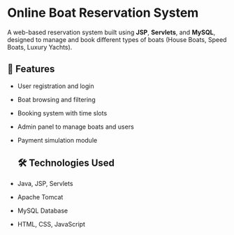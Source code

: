 # Online Boat Reservation System

A web-based reservation system built using **JSP**, **Servlets**, and **MySQL**, designed to manage and book different types of boats (House Boats, Speed Boats, Luxury Yachts).

## 🚀 Features

- User registration and login
- Boat browsing and filtering
- Booking system with time slots
- Admin panel to manage boats and users
- Payment simulation module

  ## 🛠 Technologies Used

- Java, JSP, Servlets
- Apache Tomcat
- MySQL Database
- HTML, CSS, JavaScript

